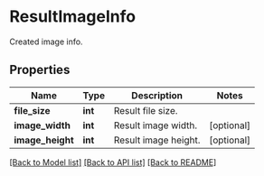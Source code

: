 # ResultImageInfo

Created image info.

## Properties

Name | Type | Description | Notes
---- | ---- | ----------- | -----
**file_size** | **int** | Result file size. | 
**image_width** | **int** | Result image width. | [optional] 
**image_height** | **int** | Result image height. | [optional] 

[[Back to Model list]](../README.md#documentation-for-models) [[Back to API list]](../README.md#documentation-for-api-endpoints) [[Back to README]](../README.md)
